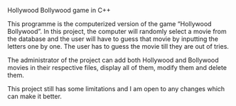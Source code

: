 Hollywood Bollywood game in C++

This programme is the computerized version of the game “Hollywood Bollywood”. 
In this project, the computer will randomly select a movie from the database and the user will have to guess that movie by inputting the letters one by one. The user has to guess the movie till they are out of tries.

The administrator of the project can add both Hollywood and Bollywood movies in their respective files, display all of them, modify them and delete them.

This project still has some limitations and I am open to any changes which can make it better.
